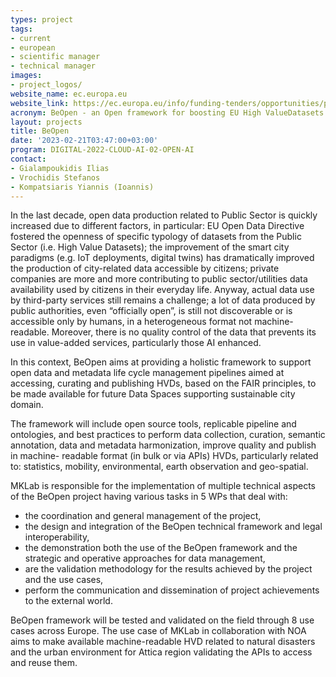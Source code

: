 ```yaml
---
types: project
tags:
- current
- european
- scientific manager 
- technical manager
images: 
- project_logos/
website_name: ec.europa.eu
website_link: https://ec.europa.eu/info/funding-tenders/opportunities/portal/screen/opportunities/projects-details/43152860/101100807/DIGITAL
acronym: BeOpen - an Open framework for boosting EU High ValueDatasets from Public Sector
layout: projects
title: BeOpen
date: '2023-02-21T03:47:00+03:00'
program: DIGITAL-2022-CLOUD-AI-02-OPEN-AI
contact:
- Gialampoukidis Ilias
- Vrochidis Stefanos
- Kompatsiaris Yiannis (Ioannis)
---
```

<p>
In the last decade, open data production related to Public Sector is quickly increased due to different factors, in particular: EU Open Data Directive fostered the openness of specific typology of datasets from the Public Sector (i.e. High Value Datasets); the improvement of the smart city paradigms (e.g. IoT deployments, digital twins) has dramatically improved the production of city-related data accessible by citizens; private companies are more and more contributing to public sector/utilities data availability used by citizens in their everyday life. Anyway, actual data use by third-party services still remains a challenge; a lot of data produced by public authorities, even “officially open”, is still not discoverable or is accessible only by humans, in a heterogeneous format not machine-readable. Moreover, there is no quality control of the data that prevents its use in value-added services, particularly those AI enhanced.
</p>
<p>
In this context, BeOpen aims at providing a holistic framework to support open data and metadata life cycle management pipelines aimed at accessing, curating and publishing HVDs, based on the FAIR principles, to be made available for future Data Spaces supporting sustainable city domain.
</p>
<p>
The framework will include open source tools, replicable pipeline and ontologies, and best practices to perform data collection, curation, semantic annotation, data and metadata harmonization, improve quality and publish in machine- readable format (in bulk or via APIs) HVDs, particularly related to: statistics, mobility, environmental, earth observation and geo-spatial. 
</p>
<p>
MKLab is responsible for the implementation of multiple technical aspects of the BeOpen project having various tasks in 5 WPs that deal with:
<ul>
<li>the coordination and general management of the project,</li>
<li>the design and integration of the BeOpen technical framework and legal interoperability,</li>
<li>the demonstration both the use of the BeOpen framework and the strategic and operative approaches for data management,</li>
<li>are the validation methodology for the results achieved by the project and the use cases,</li>
<li>perform the communication and dissemination of project achievements to the external world.</li>
</ul>
<p>
BeOpen framework will be tested and validated on the field through 8 use cases across
Europe. The use case of MKLab in collaboration with NOA aims to make available machine-readable HVD related to natural disasters and the urban environment for Attica region validating the APIs to access and reuse them.
</p>